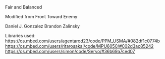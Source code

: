 Fair and Balanced

Modified from Front Toward Enemy

Daniel J. Gonzalez
Brandon Zalinsky

Libraries used:
https://os.mbed.com/users/agentarod23/code/PPM_USMA/#082df1c0774b
https://os.mbed.com/users/ritarosakai/code/MPU6050/#002d3ac85242
https://os.mbed.com/users/simon/code/Servo/#36b69a7ced07
